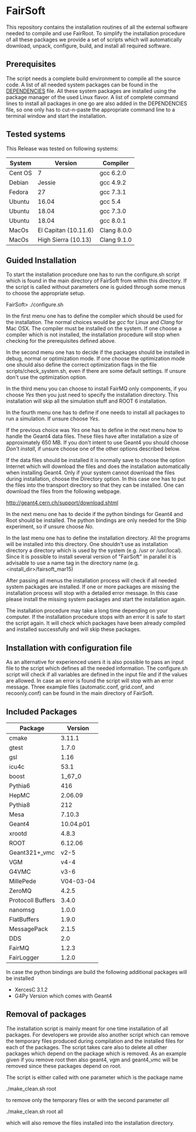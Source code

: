 # FairSoft

This repository contains the installation routines of all the external software needed
to compile and use FairRoot.
To simplify the installation procedure of all these packages we provide a set of
scripts which will automatically download, unpack, configure, build‚ and install
all required software.

## Prerequisites

The script needs a complete build environment to compile all the source code. A list
of all needed system packages can be found in the [DEPENDENCIES](dependencies.md) file. All these system
packages are installed using the package manager of the used Linux flavor. A list of
complete command lines to install all packages in one go are also added in the
DEPENDENCIES file, so one only has to cut-n-paste the appropriate command line to a
terminal window and start the installation.

## Tested systems
This Release was tested on following systems:

| System  | Version              |  Compiler   |
|---------|----------------------|-------------|
| Cent OS | 7       | gcc 6.2.0 |
| Debian  | Jessie  | gcc 4.9.2 |
| Fedora | 27 | gcc 7.3.1 |
| Ubuntu  | 16.04                | gcc 5.4     |
| Ubuntu  | 18.04                | gcc 7.3.0   |
| Ubuntu  | 18.04                | gcc 8.0.1   |
| MacOs   | El Capitan (10.11.6) | Clang 8.0.0 |
| MacOs   | High Sierra (10.13)  | Clang 9.1.0 |



## Guided Installation

To start the installation procedure one has to run the configure.sh script which is
found in the main directory of FairSoft from within this directory. If the script is
called without parameters one is guided through some menus to choose the appropriate
setup.

  FairSoft> ./configure.sh

In the first menu one has to define the compiler which should be used for the
installation. The normal choices would be _gcc_ for Linux and _Clang_ for Mac OSX.
The compiler must be installed on the system. If one choose a compiler which is not
installed, the installation procedure will stop when checking for the prerequisites
defined above.

In the second menu one has to decide if the packages should be installed in
debug, normal or optimization mode. If one choose the optimization mode one
should also define the correct optimization flags in the file
scripts/check_system.sh, even if there are some default settings.
If unsure don't use the optimization option.

In the third menu you can choose to install FairMQ only components,
if you choose _Yes_ then you just need to specify the installation directory. This installation will skip all the simulation stuff and ROOT 6 installation.

In the fourth menu one has to define if one needs to install all packages to
run a simulation. If unsure choose _Yes_.

If the previous choice was _Yes_ one has to define in the next menu how to handle the
Geant4 data files. These files have after installation a size of approximately 650 MB.
If you don't intent to use Geant4 you should choose _Don't install_, if unsure choose
one of the other options described below.

If the data files should be installed it is normally save to choose the
option Internet which will download the files and does the installation
automatically when installing Geant4.
Only if your system cannot download the files during installation, choose the
Directory option.  In this case one has to put the files into the transport directory
so that they can be installed. One can download the files from the following webpage.

http://geant4.cern.ch/support/download.shtml


In the next menu one has to decide if the python bindings for Geant4 and Root should
be installed. The python bindings are only needed for the Ship experiment,
so if unsure choose _No_.

In the last menu one has to define the installation directory. All the programs will be
installed into this directory. One shouldn't use as installation directory a directory
which is used by the system (e.g. /usr or /usr/local). Since it is possible to install
several version of "FairSoft" in parallel it is advisable to use a name tag in the
directory name (e.g. <install_dir>/fairsoft_mar15)

After passing all menus the installation process will check if all needed system
packages are installed. If one or more packages are missing the installation process
will stop with a detailed error message. In this case please install the missing
system packages and start the installation again.

The installation procedure may take a long time depending on your computer. If the
installation procedure stops with an error it is safe to start the script again.
It will check which packages have been already compiled and installed successfully
and will skip these packages.

## Installation with configuration file

As an alternative for experienced users it is also possible to pass an input file to
the script which defines all the needed information. The configure.sh script will
check if all variables are defined in the input file and if the values are allowed.
In case an error is found the script will stop with an error message. Three example
files (automatic.conf, grid.conf, and recoonly.conf) can be found in the main
directory of FairSoft.

## Included Packages

|Package|Version|
|---|---|
| cmake  |3.11.1 |
| gtest  |1.7.0|
| gsl    |1.16|
| icu4c  |53.1|
| boost  |1_67_0|
| Pythia6 |416|
| HepMC  |2.06.09|
| Pythia8| 212|
| Mesa | 7.10.3|
| Geant4 |10.04.p01|
| xrootd |4.8.3|
| ROOT | 6.12.06|
| Geant321+_vmc| v2-5|
| VGM| v4-4|
| G4VMC| v3-6|
| MillePede |V04-03-04|
| ZeroMQ |4.2.5|
| Protocoll Buffers| 3.4.0|
| nanomsg |1.0.0|
| FlatBuffers |1.9.0|
| MessagePack |2.1.5|
| DDS |2.0|
| FairMQ |1.2.3|
| FairLogger |1.2.0|

In case the python bindings are build the following additional packages will be installed
* XercesC 3.1.2
* G4Py Version which comes with Geant4


## Removal of packages

The installation script is mainly meant for one time installation of all packages.
For developers we provide also another script which can remove the temporary files
produced during compilation and the installed files for each of the packages.
The script takes care also to delete all other packages which depend on the
package which is removed. As an example given if you remove root then also
geant4, vgm and geant4_vmc will be removed since these packages depend on root.

The script is either called with one parameter which is the package name

   ./make_clean.sh root

to remove only the temporary files or with the second parameter _all_

  ./make_clean.sh root all

which will also remove the files installed into the installation directory.
